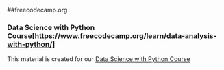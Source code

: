 ##freecodecamp.org
### Data Science with Python Course[https://www.freecodecamp.org/learn/data-analysis-with-python/]

This material is created for our [Data Science with Python Course](https://rmotr.com/data-science-python-course)
